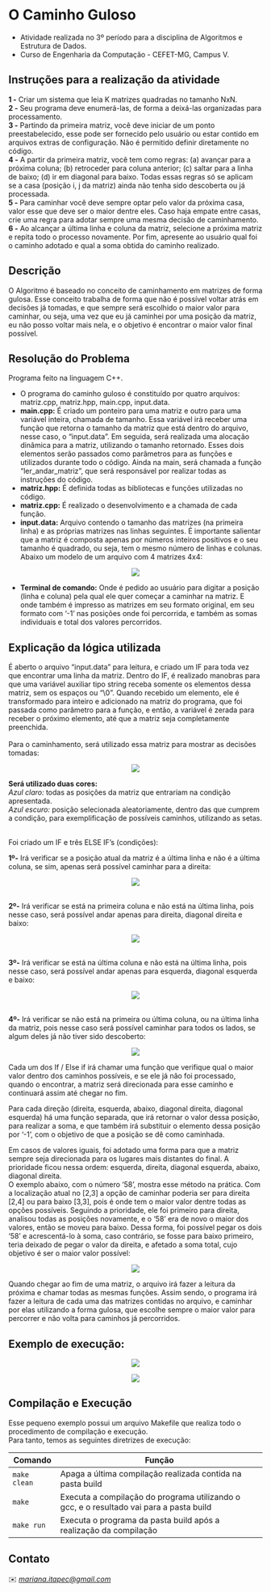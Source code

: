 # O Caminho Guloso
* Atividade realizada no 3º período para a disciplina de Algoritmos e Estrutura de Dados.
* Curso de Engenharia da Computação - CEFET-MG, Campus V. 

## Instruções para a realização da atividade
<b>1 -</b> Criar um sistema que leia K matrizes quadradas no tamanho NxN.<br>
<b>2 -</b> Seu programa deve enumerá-las, de forma a deixá-las organizadas para processamento. <br>
<b>3 -</b> Partindo da primeira matriz, você deve iniciar de um ponto preestabelecido, esse pode ser fornecido pelo usuário ou estar contido em arquivos extras de configuração. Não é permitido definir diretamente no código.<br>
<b>4 -</b> A partir da primeira matriz, você tem como regras: (a) avançar para a próxima coluna; (b) retroceder para coluna anterior; (c)  saltar para a linha de baixo; (d) ir em diagonal para baixo. Todas essas regras só se aplicam se a casa (posição i, j da matriz) ainda não tenha sido descoberta ou já processada. <br>
<b>5 -</b> Para caminhar você deve sempre optar pelo valor da próxima casa, valor esse que deve ser o maior dentre eles. Caso haja empate entre casas, crie uma regra para adotar sempre uma mesma decisão de caminhamento. <br>
<b>6 -</b> Ao alcançar a última linha e coluna da matriz, selecione a próxima matriz e repita todo o processo novamente. Por fim, apresente ao usuário qual foi o caminho adotado e qual a soma obtida do caminho realizado.<br>

## Descrição
O Algoritmo é baseado no conceito de caminhamento em matrizes de forma gulosa. Esse conceito trabalha de forma que não é possível voltar atrás em decisões já tomadas, e que sempre será escolhido o maior valor para caminhar, ou seja, uma vez que eu já caminhei por uma posição da matriz, eu não posso voltar mais nela, e o objetivo é encontrar o maior valor final possível.<br>

## Resolução do Problema
Programa feito na linguagem C++.<br>
- O programa do caminho guloso é constituído por quatro arquivos: matriz.cpp, matriz.hpp, main.cpp, input.data.<br>
- <b>main.cpp:</b> É criado um ponteiro para uma matriz e outro para uma variável inteira, chamada de tamanho. Essa variável irá receber uma função que retorna o tamanho da matriz que está dentro do arquivo, nesse caso, o “input.data”. Em seguida, será realizada uma alocação dinâmica para a matriz, utilizando o tamanho retornado. Esses dois elementos serão passados como parâmetros para as funções e utilizados durante todo o código. Ainda na main, será chamada a função “ler_andar_matriz”, que será responsável por realizar todas as instruções do código.<br>
- <b>matriz.hpp:</b> É definida todas as bibliotecas e funções utilizadas no código.<br>
- <b>matriz.cpp:</b> É realizado o desenvolvimento e a chamada de cada função.<br>
- <b>input.data:</b> Arquivo contendo o tamanho das matrizes (na primeira linha) e as próprias matrizes nas linhas seguintes. É importante salientar que a matriz é composta apenas por números inteiros positivos e o seu tamanho é quadrado, ou seja, tem o mesmo número de linhas e colunas. Abaixo um modelo de um arquivo com 4 matrizes 4x4:

<p align="center">
<img src="https://github.com/MariRodriguess/O-Caminho-Guloso/blob/aa046bc459b47a820e2bc43dfe601470e53778e2/imgs/arquivo_ex.png">
</p>

- <b>Terminal de comando:</b> Onde é pedido ao usuário para digitar a posição (linha e coluna) pela qual ele quer começar a caminhar na matriz. E onde também é impresso as matrizes em seu formato original, em seu formato com ‘-1’ nas posições onde foi percorrida, e também as somas individuais e total dos valores percorridos.

## Explicação da lógica utilizada
É aberto o arquivo “input.data” para leitura, e criado um IF para toda vez que encontrar uma linha da matriz. Dentro do IF, é realizado manobras para que uma variável auxiliar tipo string receba somente os elementos dessa matriz, sem os espaços ou “\0”. Quando recebido um elemento, ele é transformado para inteiro e adicionado na matriz do programa, que foi passada como parâmetro para a função, e então, a variável é zerada para receber o próximo elemento, até que a matriz seja completamente preenchida.<br>
<br>Para o caminhamento, será utilizado essa matriz para mostrar as decisões tomadas:

<p align="center">
<img src="https://github.com/MariRodriguess/O-Caminho-Guloso/blob/aa046bc459b47a820e2bc43dfe601470e53778e2/imgs/matriz_ex.PNG">
</p>

<b>Será utilizado duas cores:</b> <br>
<i>Azul claro:</i> todas as posições da matriz que entrariam na condição apresentada.<br>
<i>Azul escuro:</i> posição selecionada aleatoriamente, dentro das que cumprem a condição, para exemplificação de possíveis caminhos, utilizando as setas.<br><br>

Foi criado um IF e três ELSE IF’s (condições):<br>

<b>1º-</b> Irá verificar se a posição atual da matriz é a última linha e não é a última coluna, se sim, apenas será possível caminhar para a direita:
<p align="center">
<img src="https://github.com/MariRodriguess/O-Caminho-Guloso/blob/aa046bc459b47a820e2bc43dfe601470e53778e2/imgs/matriz_ex1.png">
</p>

<br> <b>2º-</b> Irá verificar se está na primeira coluna e não está na última linha, pois nesse caso, será possível andar apenas para direita, diagonal direita e baixo:
<p align="center">
<img src="https://github.com/MariRodriguess/O-Caminho-Guloso/blob/aa046bc459b47a820e2bc43dfe601470e53778e2/imgs/matriz_ex2.png">
</p>

<br> <b>3º-</b> Irá verificar se está na última coluna e não está na última linha, pois nesse caso, será possível andar apenas para esquerda, diagonal esquerda e baixo:
<p align="center">
<img src="https://github.com/MariRodriguess/O-Caminho-Guloso/blob/aa046bc459b47a820e2bc43dfe601470e53778e2/imgs/matriz_ex3.png">
</p>

<br> <b>4º-</b> Irá verificar se não está na primeira ou última coluna, ou na última linha da matriz, pois nesse caso será possível caminhar para todos os lados, se algum deles já não tiver sido descoberto:
<p align="center">
<img src="https://github.com/MariRodriguess/O-Caminho-Guloso/blob/aa046bc459b47a820e2bc43dfe601470e53778e2/imgs/matriz_ex4.png">
</p>

Cada um dos If / Else if irá chamar uma função que verifique qual o maior valor dentro dos caminhos possíveis, e se ele já não foi processado, quando o encontrar, a matriz será direcionada para esse caminho e continuará assim até chegar no fim.<br>

Para cada direção (direita, esquerda, abaixo, diagonal direita, diagonal esquerda) há uma função separada, que irá retornar o valor dessa posição, para realizar a soma, e que também irá substituir o elemento dessa posição por ‘-1’, com o objetivo de que a posição se dê como caminhada.<br>

Em casos de valores iguais, foi adotado uma forma para que a matriz sempre seja direcionada para os lugares mais distantes do final. A prioridade ficou nessa ordem: esquerda, direita, diagonal esquerda, abaixo, diagonal direita. <br>
O exemplo abaixo, com o número ‘58’, mostra esse método na prática. Com a localização atual no [2,3] a opção de caminhar poderia ser para direita [2,4] ou para baixo [3,3], pois é onde tem o maior valor dentre todas as opções possíveis. Seguindo a prioridade, ele foi primeiro para direita, analisou todas as posições novamente, e o ‘58’ era de novo o maior dos valores, então se moveu para baixo. Dessa forma, foi possível pegar os dois ‘58’ e acrescentá-lo à soma, caso contrário, se fosse para baixo primeiro, teria deixado de pegar o valor da direita, e afetado a soma total, cujo objetivo é ser o maior valor possível:<br>
<p align="center">
<img src="https://github.com/MariRodriguess/O-Caminho-Guloso/blob/aa046bc459b47a820e2bc43dfe601470e53778e2/imgs/repeticao_ex.png">
</p>

Quando chegar ao fim de uma matriz, o arquivo irá fazer a leitura da próxima e chamar todas as mesmas funções.
Assim sendo, o programa irá fazer a leitura de cada uma das matrizes contidas no arquivo, e caminhar por elas utilizando a forma gulosa, que escolhe sempre o maior valor para percorrer e não volta para caminhos já percorridos.

## Exemplo de execução:
<p align="center">
<img src="https://github.com/MariRodriguess/O-Caminho-Guloso/blob/aa046bc459b47a820e2bc43dfe601470e53778e2/imgs/terminal_ex1.png">
</p>
<p align="center">
<img src="https://github.com/MariRodriguess/O-Caminho-Guloso/blob/aa046bc459b47a820e2bc43dfe601470e53778e2/imgs/terminal_ex2.png">
</p>


## Compilação e Execução
Esse pequeno exemplo possui um arquivo Makefile que realiza todo o procedimento de compilação e execução.<br>Para tanto, temos as seguintes diretrizes de execução:

| Comando                |  Função                                                                                           |                     
| -----------------------| ------------------------------------------------------------------------------------------------- |
|  `make clean`          | Apaga a última compilação realizada contida na pasta build                                        |
|  `make`                | Executa a compilação do programa utilizando o gcc, e o resultado vai para a pasta build           |
|  `make run`            | Executa o programa da pasta build após a realização da compilação                                 |

## Contato
✉️ <i> mariana.itapec@gmail.com </i>
